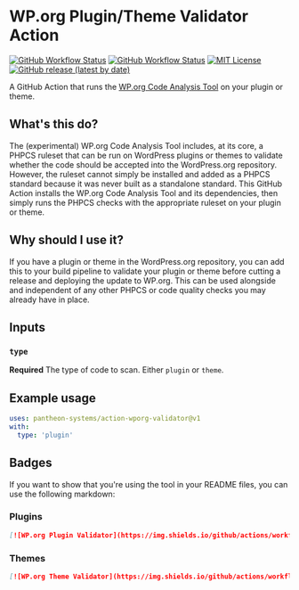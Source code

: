 # WP.org Plugin/Theme Validator Action
[![GitHub Workflow Status](https://img.shields.io/github/actions/workflow/status/pantheon-systems/action-wporg-validator/plugin-test.yml?label=plugin%20validator&logo=wordpress)](https://github.com/pantheon-systems/action-wporg-validator/actions) [![GitHub Workflow Status](https://img.shields.io/github/actions/workflow/status/pantheon-systems/action-wporg-validator/theme-test.yml?label=theme%20validator&logo=wordpress)](https://github.com/pantheon-systems/action-wporg-validator/actions) [![MIT License](https://img.shields.io/github/license/pantheon-systems/action-wporg-validator)](https://github.com/pantheon-systems/action-wporg-validator/blob/main/LICENSE) [![GitHub release (latest by date)](https://img.shields.io/github/v/release/pantheon-systems/action-wporg-validator)](https://github.com/pantheon-systems/action-wporg-validator/releases)

A GitHub Action that runs the [WP.org Code Analysis Tool](https://github.com/WordPress/wporg-code-analysis) on your plugin or theme.

## What's this do?

The (experimental) WP.org Code Analysis Tool includes, at its core, a PHPCS ruleset that can be run on WordPress plugins or themes to validate whether the code should be accepted into the WordPress.org repository. However, the ruleset cannot simply be installed and added as a PHPCS standard because it was never built as a standalone standard. This GitHub Action installs the WP.org Code Analysis Tool and its dependencies, then simply runs the PHPCS checks with the appropriate ruleset on your plugin or theme.

## Why should I use it?

If you have a plugin or theme in the WordPress.org repository, you can add this to your build pipeline to validate your plugin or theme before cutting a release and deploying the update to WP.org. This can be used alongside and independent of any other PHPCS or code quality checks you may already have in place.

## Inputs

### `type`

**Required** The type of code to scan. Either `plugin` or `theme`.

## Example usage

```yaml
uses: pantheon-systems/action-wporg-validator@v1
with:
  type: 'plugin'
```

## Badges

If you want to show that you're using the tool in your README files, you can use the following markdown:

### Plugins

```md
[![WP.org Plugin Validator](https://img.shields.io/github/actions/workflow/status/<your-github-user>/<your-plugin-repository>/<your-workflow>.yml?label=plugin%20validator&logo=wordpress)](https://github.com/<your-github-user>/<your-plugin-repository>/actions)
```

### Themes

```md
[![WP.org Theme Validator](https://img.shields.io/github/actions/workflow/status/<your-github-user>/<your-theme-repository>/<your-workflow>.yml?label=theme%20validator&logo=wordpress)](https://github.com/<your-github-user>/<your-plugin-repository>/actions)
```
